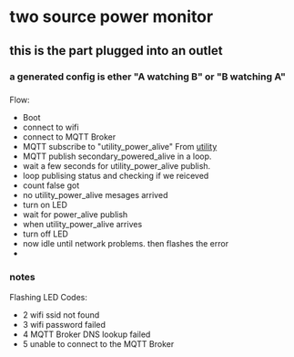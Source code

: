 # two source power monitor
## this is the part plugged into an outlet
### a generated config is ether "A watching B" or "B watching A"
###  

Flow:
 - Boot
 - connect to wifi
 - connect to MQTT Broker
 - MQTT subscribe to "utility_power_alive"  From [utility](../../utility_power)
 - MQTT publish secondary_powered_alive in a loop.
 - wait a few seconds for utility_power_alive publish.
 - loop publising status and checking if we reiceved 
 - count false got 
 - no utility_power_alive mesages arrived 
 - turn on LED
 - wait for power_alive publish
 - when utility_power_alive arrives
 - turn off LED
 - now idle until network problems. then flashes the error
 - 
### notes
Flashing LED Codes:   
   - 2 wifi ssid not found
   - 3 wifi password failed
   - 4 MQTT Broker DNS lookup failed
   - 5 unable to connect to the MQTT Broker
